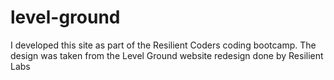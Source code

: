 # level-ground

I developed this site as part of the Resilient Coders coding bootcamp. The design was taken from the Level Ground website redesign done by Resilient Labs
